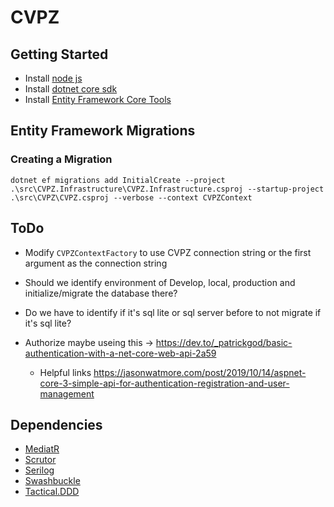 # CVPZ

## Getting Started

- Install [node js](https://nodejs.org/en/)
- Install [dotnet core sdk](https://dotnet.microsoft.com/download/dotnet-core/3.1)
- Install [Entity Framework Core Tools](https://docs.microsoft.com/en-us/ef/core/miscellaneous/cli/)

## Entity Framework Migrations

### Creating a Migration

``` PS
dotnet ef migrations add InitialCreate --project .\src\CVPZ.Infrastructure\CVPZ.Infrastructure.csproj --startup-project .\src\CVPZ\CVPZ.csproj --verbose --context CVPZContext
```

## ToDo

- Modify `CVPZContextFactory` to use CVPZ connection string or the first argument as the connection string
- Should we identify environment of Develop, local, production and initialize/migrate the database there?
- Do we have to identify if it's sql lite or sql server before to not migrate if it's sql lite?

- Authorize maybe useing this -> <https://dev.to/_patrickgod/basic-authentication-with-a-net-core-web-api-2a59>
  - Helpful links <https://jasonwatmore.com/post/2019/10/14/aspnet-core-3-simple-api-for-authentication-registration-and-user-management>

## Dependencies

- [MediatR]("https://github.com/jbogard/MediatR")
- [Scrutor]("https://github.com/khellang/Scrutor")
- [Serilog]("https://serilog.net/")
- [Swashbuckle]("https://github.com/domaindrivendev/Swashbuckle.AspNetCore")
- [Tactical.DDD]("https://github.com/aneshas/tactical-ddd")
